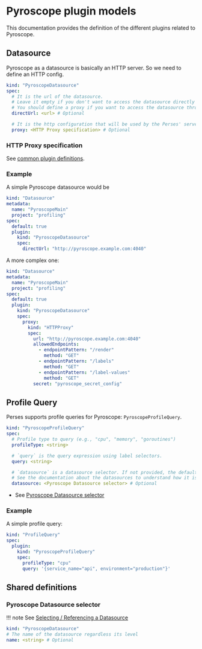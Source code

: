 # Pyroscope plugin models

This documentation provides the definition of the different plugins related to Pyroscope.

## Datasource

Pyroscope as a datasource is basically an HTTP server. So we need to define an HTTP config.

```yaml
kind: "PyroscopeDatasource"
spec:
  # It is the url of the datasource.
  # Leave it empty if you don't want to access the datasource directly from the UI.
  # You should define a proxy if you want to access the datasource through the Perses' server.
  directUrl: <url> # Optional

  # It is the http configuration that will be used by the Perses' server to redirect to the datasource any query sent by the UI.
  proxy: <HTTP Proxy specification> # Optional
```

### HTTP Proxy specification

See [common plugin definitions](https://perses.dev/perses/docs/plugins/common/#http-proxy-specification).

### Example

A simple Pyroscope datasource would be

```yaml
kind: "Datasource"
metadata:
  name: "PyroscopeMain"
  project: "profiling"
spec:
  default: true
  plugin:
    kind: "PyroscopeDatasource"
    spec:
      directUrl: "http://pyroscope.example.com:4040"
```

A more complex one:

```yaml
kind: "Datasource"
metadata:
  name: "PyroscopeMain"
  project: "profiling"
spec:
  default: true
  plugin:
    kind: "PyroscopeDatasource"
    spec:
      proxy:
        kind: "HTTPProxy"
        spec:
          url: "http://pyroscope.example.com:4040"
          allowedEndpoints:
            - endpointPattern: "/render"
              method: "GET"
            - endpointPattern: "/labels"
              method: "GET"
            - endpointPattern: "/label-values"
              method: "GET"
          secret: "pyroscope_secret_config"
```

## Profile Query

Perses supports profile queries for Pyroscope: `PyroscopeProfileQuery`.

```yaml
kind: "PyroscopeProfileQuery"
spec:
  # Profile type to query (e.g., "cpu", "memory", "goroutines")
  profileType: <string>

  # `query` is the query expression using label selectors.
  query: <string>

  # `datasource` is a datasource selector. If not provided, the default PyroscopeDatasource is used.
  # See the documentation about the datasources to understand how it is selected.
  datasource: <Pyroscope Datasource selector> # Optional
```

- See [Pyroscope Datasource selector](#pyroscope-datasource-selector)

### Example

A simple profile query:

```yaml
kind: "ProfileQuery"
spec:
  plugin:
    kind: "PyroscopeProfileQuery"
    spec:
      profileType: "cpu"
      query: '{service_name="api", environment="production"}'
```

## Shared definitions

### Pyroscope Datasource selector

!!! note
    See [Selecting / Referencing a Datasource](https://github.com/perses/perses/blob/main/docs/api/datasource.md#selecting--referencing-a-datasource)

```yaml
kind: "PyroscopeDatasource"
# The name of the datasource regardless its level
name: <string> # Optional
```